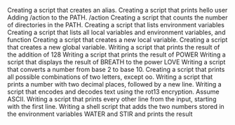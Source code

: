 Creating a script that creates an alias.
Creating a script that prints hello user
Adding /action to the PATH. /action
Creating a script that counts the number of directories in the PATH.
Creating a script that lists environment variables
Creating a script that lists all local variables and environment variables, and function
Creating  a script that creates a new local variable.
Creating a script that creates a new global variable.
Writing a script that prints the result of the addition of 128
Writing a script that prints the result of POWER
Writing a script that displays the result of BREATH to the power LOVE
Writing  a script that converts a number from base 2 to base 10.
Creating a script that prints all possible combinations of two letters, except oo.
Writing a script that prints a number with two decimal places, followed by a new line.
Writing a script that encodes and decodes text using the rot13 encryption. Assume ASCII.
Writing a script that prints every other line from the input, starting with the first line.
Writing a shell script that adds the two numbers stored in the environment variables WATER and STIR and prints the result

